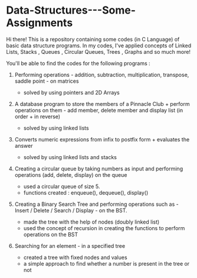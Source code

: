 # Data-Structures---Some-Assignments
Hi there! This is a repository containing some codes (in C Language) of basic data structure programs. In my codes, I've applied concepts of Linked Lists, Stacks , Queues , Circular Queues, Trees , Graphs and so much more!

You'll be able to find the codes for the following programs : 

1. Performing operations - addition, subtraction, multiplication, transpose, saddle point - on matrices
   - solved by using pointers and 2D Arrays

2. A database program to store the members of a Pinnacle Club + perform operations on them - add member, delete member and display list (in order + in reverse)
   - solved by using linked lists

3. Converts numeric expressions from infix to postfix form + evaluates the answer
   - solved by using linked lists and stacks
    
4. Creating a circular queue by taking numbers as input and performing operations (add, delete, display) on the queue    
   - used a circular queue of size 5.
   - functions created : enqueue(), dequeue(), display() 

5. Creating a Binary Search Tree and performing operations such as - Insert / Delete / Search / Display - on the BST.
   - made the tree with the help of nodes (doubly linked list) 
   - used the concept of recursion in creating the functions to perform operations on the BST 
   
6. Searching for an element - in a specified tree  
   - created a tree with fixed nodes and values
   - a simple approach to find whether a number is present in the tree or not
   
